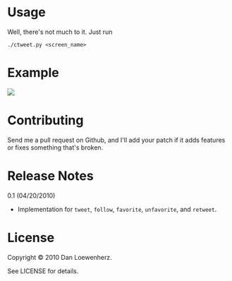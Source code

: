 Usage
=====

Well, there's not much to it. Just run

    ./ctweet.py <screen_name>

Example
=======

![](http://farm5.static.flickr.com/4023/4538789609_67c20a29e7.jpg)

Contributing
============

Send me a pull request on Github, and I'll add your patch if it adds features
or fixes something that's broken.

Release Notes
=============

0.1 (04/20/2010)

  * Implementation for `tweet`, `follow`, `favorite`, `unfavorite`, and `retweet`.

License
=======

Copyright &copy; 2010 Dan Loewenherz.

See LICENSE for details.
